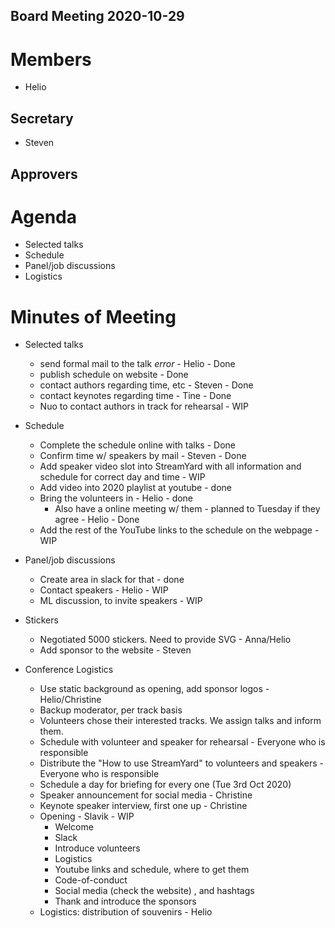Board Meeting 2020-10-29
------------------------

# Members
* Helio

## Secretary
* Steven

## Approvers

# Agenda
* Selected talks
* Schedule
* Panel/job discussions
* Logistics

# Minutes of Meeting  
* Selected talks
  - send formal mail to the talk *error* - Helio - Done
  - publish schedule on website - Done
  - contact authors regarding time, etc - Steven - Done
  - contact keynotes regarding time - Tine - Done
  - Nuo to contact authors in track for rehearsal - WIP

* Schedule
  - Complete the schedule online with talks - Done
  - Confirm time w/ speakers by mail - Steven - Done
  - Add speaker video slot into StreamYard with all information and schedule for correct day and time - WIP
  - Add video into 2020 playlist at youtube - done
  - Bring the volunteers in - Helio - done
    - Also have a online meeting w/ them - planned to Tuesday if they agree - Helio - Done
  - Add the rest of the YouTube links to the schedule on the webpage - WIP
  
* Panel/job discussions
  - Create area in slack for that - done
  - Contact speakers - Helio - WIP
  - ML discussion, to invite speakers - WIP
  
* Stickers
  - Negotiated 5000 stickers. Need to provide SVG - Anna/Helio
  - Add sponsor to the website - Steven

* Conference Logistics
  - Use static background as opening, add sponsor logos - Helio/Christine
  - Backup moderator, per track basis
  - Volunteers chose their interested tracks. We assign talks and inform them.
  - Schedule with volunteer and speaker for rehearsal - Everyone who is responsible
  - Distribute the "How to use StreamYard" to volunteers and speakers - Everyone who is responsible
  - Schedule a day for briefing for every one (Tue 3rd Oct 2020)
  - Speaker announcement for social media - Christine
  - Keynote speaker interview, first one up - Christine
  - Opening - Slavik - WIP
    - Welcome
    - Slack
    - Introduce volunteers
    - Logistics
    - Youtube links and schedule, where to get them
    - Code-of-conduct
    - Social media (check the website) , and hashtags
    - Thank and introduce the sponsors
   - Logistics: distribution of souvenirs - Helio
